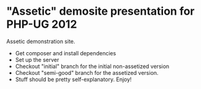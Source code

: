 "Assetic" demosite presentation for PHP-UG 2012
=================================================

Assetic demonstration site.

* Get composer and install dependencies
* Set up the server
* Checkout "initial" branch for the initial non-assetized version
* Checkout "semi-good" branch for the assetized version.
* Stuff should be pretty self-explanatory. Enjoy!
